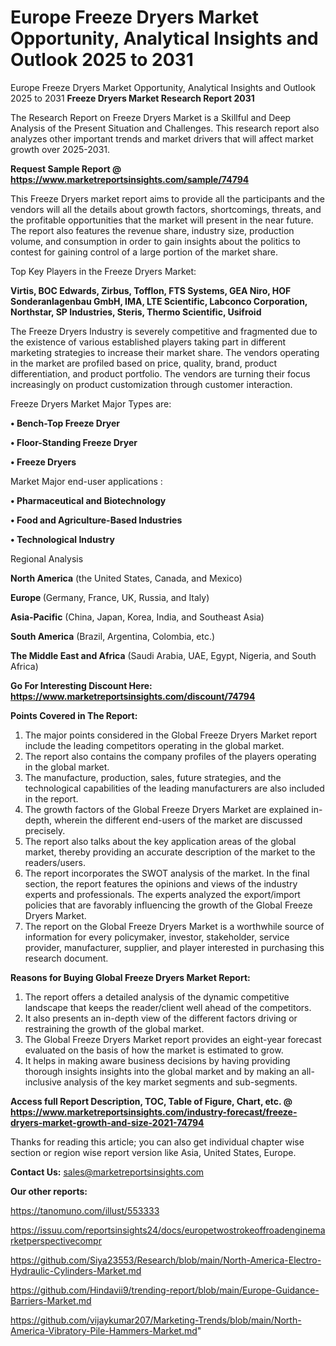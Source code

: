 # Europe Freeze Dryers Market Opportunity, Analytical Insights and Outlook 2025 to 2031
Europe Freeze Dryers Market Opportunity, Analytical Insights and Outlook 2025 to 2031
<strong>Freeze Dryers Market Research Report 2031</strong>

The Research Report on Freeze Dryers Market is a Skillful and Deep Analysis of the Present Situation and Challenges. This research report also analyzes other important trends and market drivers that will affect market growth over 2025-2031.

<strong>Request Sample Report @ <a href=https://www.marketreportsinsights.com/sample/74794>https://www.marketreportsinsights.com/sample/74794</a></strong>

This Freeze Dryers market report aims to provide all the participants and the vendors will all the details about growth factors, shortcomings, threats, and the profitable opportunities that the market will present in the near future. The report also features the revenue share, industry size, production volume, and consumption in order to gain insights about the politics to contest for gaining control of a large portion of the market share.

Top Key Players in the Freeze Dryers Market:

<strong>Virtis, BOC Edwards, Zirbus, Tofflon, FTS Systems, GEA Niro, HOF Sonderanlagenbau GmbH, IMA, LTE Scientific, Labconco Corporation, Northstar, SP Industries, Steris, Thermo Scientific, Usifroid</strong>

The Freeze Dryers Industry is severely competitive and fragmented due to the existence of various established players taking part in different marketing strategies to increase their market share. The vendors operating in the market are profiled based on price, quality, brand, product differentiation, and product portfolio. The vendors are turning their focus increasingly on product customization through customer interaction.

Freeze Dryers Market Major Types are:

<strong>• Bench-Top Freeze Dryer

• Floor-Standing Freeze Dryer

• Freeze Dryers</strong>

Market Major end-user applications :

<strong>• Pharmaceutical and Biotechnology

• Food and Agriculture-Based Industries

• Technological Industry</strong>

Regional Analysis

</u><strong><b>North America</b></strong> (the United States, Canada, and Mexico)

<strong><b>Europe </b></strong>(Germany, France, UK, Russia, and Italy)

<strong><b>Asia-Pacific</b></strong> (China, Japan, Korea, India, and Southeast Asia)

<strong><b>South America</b></strong> (Brazil, Argentina, Colombia, etc.)

<strong><b>The Middle East and Africa</b></strong> (Saudi Arabia, UAE, Egypt, Nigeria, and South Africa)

<strong>Go For Interesting Discount Here: <a href=https://www.marketreportsinsights.com/discount/74794>https://www.marketreportsinsights.com/discount/74794</a></strong>

<strong>Points Covered in The Report:</strong>
<ol>
  <li>The major points considered in the Global Freeze Dryers Market report include the leading competitors operating in the global market.</li>
  <li>The report also contains the company profiles of the players operating in the global market.</li>
  <li>The manufacture, production, sales, future strategies, and the technological capabilities of the leading manufacturers are also included in the report.</li>
  <li>The growth factors of the Global Freeze Dryers Market are explained in-depth, wherein the different end-users of the market are discussed precisely.</li>
  <li>The report also talks about the key application areas of the global market, thereby providing an accurate description of the market to the readers/users.</li>
  <li>The report incorporates the SWOT analysis of the market. In the final section, the report features the opinions and views of the industry experts and professionals. The experts analyzed the export/import policies that are favorably influencing the growth of the Global Freeze Dryers Market.</li>
  <li>The report on the Global Freeze Dryers Market is a worthwhile source of information for every policymaker, investor, stakeholder, service provider, manufacturer, supplier, and player interested in purchasing this research document.</li>
</ol>
<strong>Reasons for Buying Global Freeze Dryers Market Report:</strong>

<ol>
  <li>The report offers a detailed analysis of the dynamic competitive landscape that keeps the reader/client well ahead of the competitors.</li>
  <li>It also presents an in-depth view of the different factors driving or restraining the growth of the global market.</li>
  <li>The Global Freeze Dryers Market report provides an eight-year forecast evaluated on the basis of how the market is estimated to grow.</li>
  <li>It helps in making aware business decisions by having providing thorough insights insights into the global market and by making an all-inclusive analysis of the key market segments and sub-segments.</li>
</ol>
<strong>Access full Report Description, TOC, Table of Figure, Chart, etc. @ <a href=https://www.marketreportsinsights.com/industry-forecast/freeze-dryers-market-growth-and-size-2021-74794>https://www.marketreportsinsights.com/industry-forecast/freeze-dryers-market-growth-and-size-2021-74794</a></strong>


Thanks for reading this article; you can also get individual chapter wise section or region wise report version like Asia, United States, Europe.

<strong>Contact Us:</strong>
sales@marketreportsinsights.com

<strong>Our other reports:</strong>

<a href=https://tanomuno.com/illust/553333>https://tanomuno.com/illust/553333</a>

<a href=https://issuu.com/reportsinsights24/docs/europetwostrokeoffroadenginemarketperspectivecompr>https://issuu.com/reportsinsights24/docs/europetwostrokeoffroadenginemarketperspectivecompr</a>

<a href=https://github.com/Siya23553/Research/blob/main/North-America-Electro-Hydraulic-Cylinders-Market.md>https://github.com/Siya23553/Research/blob/main/North-America-Electro-Hydraulic-Cylinders-Market.md</a>

<a href=https://github.com/Hindavii9/trending-report/blob/main/Europe-Guidance-Barriers-Market.md>https://github.com/Hindavii9/trending-report/blob/main/Europe-Guidance-Barriers-Market.md</a>

<a href=https://github.com/vijaykumar207/Marketing-Trends/blob/main/North-America-Vibratory-Pile-Hammers-Market.md>https://github.com/vijaykumar207/Marketing-Trends/blob/main/North-America-Vibratory-Pile-Hammers-Market.md</a>"
